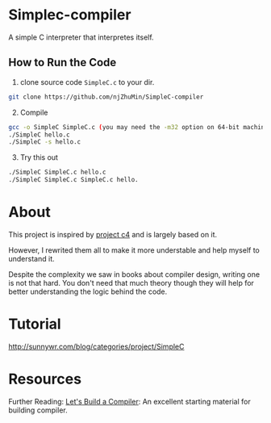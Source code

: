 # Simplec-compiler
A simple C interpreter that interpretes itself.

## How to Run the Code

1. clone source code `SimpleC.c` to your dir.
```bash
git clone https://github.com/njZhuMin/SimpleC-compiler
```

2. Compile
```bash
gcc -o SimpleC SimpleC.c (you may need the -m32 option on 64-bit machines)
./SimpleC hello.c
./SimpleC -s hello.c
```

3. Try this out
```bash
./SimpleC SimpleC.c hello.c
./SimpleC SimpleC.c SimpleC.c hello.
```

# About

This project is inspired by [project c4](https://github.com/rswier/c4) and is largely based on it.

However, I rewrited them all to make it more understable and help myself to understand it.

Despite the complexity we saw in books about compiler design, writing one is not that hard. You don't need that much theory though they will help for better understanding the logic behind the code.

# Tutorial
http://sunnywr.com/blog/categories/project/SimpleC

# Resources
Further Reading:
[Let's Build a Compiler](http://compilers.iecc.com/crenshaw/): An excellent starting material for building compiler.